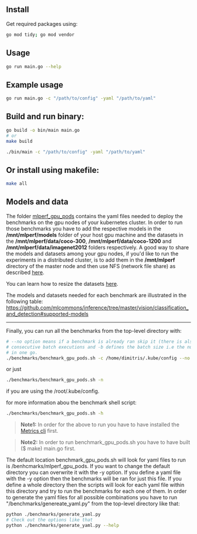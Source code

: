 ## Install
Get required packages using:
``` bash
go mod tidy; go mod vendor
```

## Usage
``` bash
go run main.go --help
```

## Example usage
``` bash
go run main.go -c "/path/to/config" -yaml "/path/to/yaml"
```

## Build and run binary:
``` bash
go build -o bin/main main.go
# or
make build

./bin/main -c "/path/to/config" -yaml "/path/to/yaml"
```

## Or install using makefile:
``` bash
make all
```

## Models and data

The folder [mlperf_gpu_pods](https://github.com/aferikoglou/mlab-k8s-cluster-setup/tree/main/benchmarks/mlpref_gpu_pods) contains the yaml files needed to deploy the benchmarks on the gpu nodes of your kubernetes cluster. In order to run those benchmarks you have to add the respective models in the **/mnt/mlperf/models** folder of your host gpu machine and the datasets in the **/mnt/mlperf/data/coco-300**, **/mnt/mlperf/data/coco-1200** and **/mnt/mlperf/data/imagenet2012** folders respectively.
A good way to share the models and datasets among your gpu nodes, if you'd like to run the experiments in a distributed cluster, is to add them in the **/mnt/mlperf** directory of the master node and then use NFS (network file share) as described [here](https://www.tecmint.com/install-nfs-server-on-ubuntu/).

You can learn how to resize the datasets [here](https://github.com/mlcommons/inference/tree/master/vision/classification_and_detection#prepare-the-coco-dataset).

The models and datasets needed for each benchmark are illustrated in the following table: https://github.com/mlcommons/inference/tree/master/vision/classification_and_detection#supported-models

---
Finally, you can run all the benchmarks from the top-level directory with:
``` bash
# --no option means if a benchmark is already ran skip it (there is also --yes which means if results exist, delete them), -s defines the number of seconds to sleep between 2
# consecutive batch executions and -b defines the batch size i.e the number of pods to deploy and benchmark
# in one go.
./benchmarks/benchmark_gpu_pods.sh -c /home/dimitris/.kube/config --no -s 3 -b 2
```
or just
``` bash
./benchmarks/benchmark_gpu_pods.sh -n
```
if you are using the /root/.kube/config.

for more information abou the benchmark shell script:
```bash
./benchmarks/benchmark_gpu_pods.sh -h
```

> **Note1:** In order for the above to run you have to have installed the [Metrics cli](https://github.com/aferikoglou/mlab-k8s-cluster-setup/tree/main/prom_metrics_cli) first.

> **Note2:** In order to run benchmark_gpu_pods.sh you have to have built ($ make) main.go first.

The default location benchmark_gpu_pods.sh will look for yaml files to run is /benhcmarks/mlperf_gpu_pods. If you want to change the default directory you can overwrite it with the -y option. If you define a yaml file with the -y option then the benchmarks will be ran for just this file. If you define a whole directory then the scripts will look for each yaml file within this directory and try to run the benchmarks for each one of them. In order to generate the yaml files for all possible combinations you have to run "/benchmarks/genereate_yaml.py" from the top-level directory like that:
```bash
python ./benchmarks/generate_yaml.py 
# Check out the options like that
python ./benchmarks/generate_yaml.py --help
```
